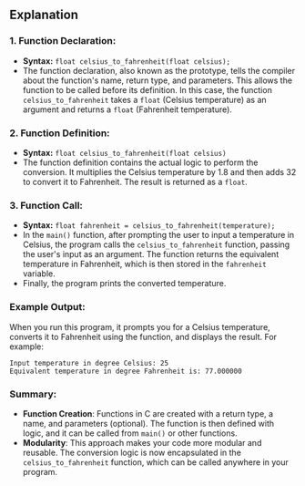 ## Explanation

### 1. Function Declaration:
- **Syntax:** `float celsius_to_fahrenheit(float celsius);`
- The function declaration, also known as the prototype, tells the compiler about the function's name, return type, and parameters. This allows the function to be called before its definition. In this case, the function `celsius_to_fahrenheit` takes a `float` (Celsius temperature) as an argument and returns a `float` (Fahrenheit temperature).

### 2. Function Definition:
- **Syntax:** `float celsius_to_fahrenheit(float celsius)`
- The function definition contains the actual logic to perform the conversion. It multiplies the Celsius temperature by 1.8 and then adds 32 to convert it to Fahrenheit. The result is returned as a `float`.

### 3. Function Call:
- **Syntax:** `float fahrenheit = celsius_to_fahrenheit(temperature);`
- In the `main()` function, after prompting the user to input a temperature in Celsius, the program calls the `celsius_to_fahrenheit` function, passing the user's input as an argument. The function returns the equivalent temperature in Fahrenheit, which is then stored in the `fahrenheit` variable.
- Finally, the program prints the converted temperature.

### Example Output:

When you run this program, it prompts you for a Celsius temperature, converts it to Fahrenheit using the function, and displays the result. For example:

```
Input temperature in degree Celsius: 25
Equivalent temperature in degree Fahrenheit is: 77.000000
```

### Summary:
- **Function Creation**: Functions in C are created with a return type, a name, and parameters (optional). The function is then defined with logic, and it can be called from `main()` or other functions.
- **Modularity**: This approach makes your code more modular and reusable. The conversion logic is now encapsulated in the `celsius_to_fahrenheit` function, which can be called anywhere in your program.
